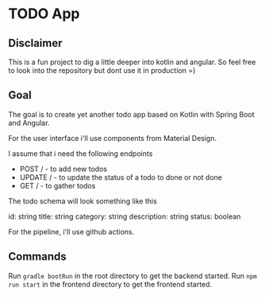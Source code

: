 # TODO App

## Disclaimer

This is a fun project to dig a little deeper into kotlin and angular. So feel
free to look into the repository but dont use it in production =)

## Goal

The goal is to create yet another todo app based on Kotlin with Spring Boot and Angular.

For the user interface i'll use components from Material Design.

I assume that i need the following endpoints

- POST / - to add new todos
- UPDATE / - to update the status of a todo to done or not done
- GET / - to gather todos

The todo schema will look something like this

id: string
title: string
category: string
description: string
status: boolean

For the pipeline, i'll use github actions.

## Commands

Run `gradle bootRun` in the root directory to get the backend started.
Run `npm run start` in the frontend directory to get the frontend started.
